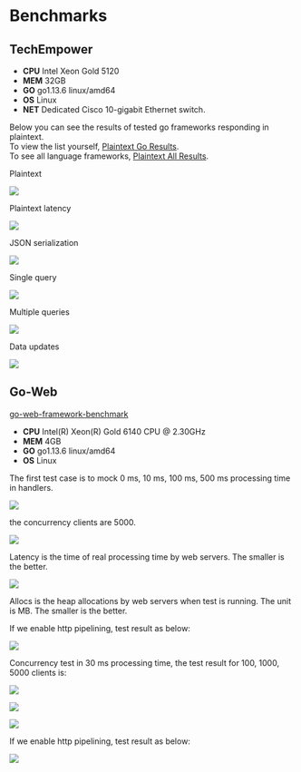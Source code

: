 # Benchmarks

## TechEmpower

* **CPU** Intel Xeon Gold 5120
* **MEM** 32GB
* **GO** go1.13.6 linux/amd64
* **OS** Linux
* **NET** Dedicated Cisco 10-gigabit Ethernet switch.

Below you can see the results of tested go frameworks responding in plaintext.  
To view the list yourself, [Plaintext Go Results](https://www.techempower.com/benchmarks/#section=test&runid=350f0783-cc9b-4259-9831-28987799782a&hw=ph&test=plaintext&l=zijocf-1r).  
To see all language frameworks, [Plaintext All Results](https://www.techempower.com/benchmarks/#section=test&runid=350f0783-cc9b-4259-9831-28987799782a&hw=ph&test=plaintext).

Plaintext

![](.gitbook/assets/techempower-plaintext.png)

Plaintext latency

![](.gitbook/assets/techempower-plaintext-latency.png)

JSON serialization

![](.gitbook/assets/techempower-json.png)

Single query

![](.gitbook/assets/techempower-single-query.png)

Multiple queries

![](.gitbook/assets/techempower-multiple-queries.png)

Data updates

![](.gitbook/assets/techempower-updates.png)

## Go-Web

[go-web-framework-benchmark](https://github.com/smallnest/go-web-framework-benchmark)

* **CPU** Intel\(R\) Xeon\(R\) Gold 6140 CPU @ 2.30GHz
* **MEM** 4GB
* **GO** go1.13.6 linux/amd64
* **OS** Linux

The first test case is to mock 0 ms, 10 ms, 100 ms, 500 ms processing time in handlers.

![](.gitbook/assets/benchmark.png)

the concurrency clients are 5000.

![](.gitbook/assets/benchmark_latency.png)

Latency is the time of real processing time by web servers. The smaller is the better.

![](.gitbook/assets/benchmark_alloc.png)

Allocs is the heap allocations by web servers when test is running. The unit is MB. The smaller is the better.

If we enable http pipelining, test result as below:

![](.gitbook/assets/benchmark-pipeline.png)

Concurrency test in 30 ms processing time, the test result for 100, 1000, 5000 clients is:

![](.gitbook/assets/concurrency.png)

![](.gitbook/assets/concurrency_latency.png)

![](.gitbook/assets/concurrency_alloc.png)

If we enable http pipelining, test result as below:

![](.gitbook/assets/concurrency-pipeline.png)

